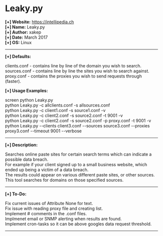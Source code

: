 # Leaky.py
										 
<b>[+] Website:</b> https://intellipedia.ch<br />
<b>[+] Name:</b> Leaky.py<br />
<b>[+] Author:</b> xakep<br />
<b>[+] Date:</b> March 2017<br />
<b>[+] OS:</b> Linux<br />
<hr>

<b>[+] Defaults:</b><br />

clients.conf - contains line by line of the domain you wish to search.<br />
sources.conf - contains line by line the sites you wish to search against.<br />
proxy.conf - contains the proxies you wish to send requests through (faster).<br />

<b>[+] Usage Examples:</b><br />

screen python Leaky.py<br />
python Leaky.py -c allclients.conf -s allsources.conf<br />
python Leaky.py -c client1.conf  -s source1.conf -v<br />
python Leaky.py -c client2.conf -s source2.conf -t 9001 -v<br />
python Leaky.py -c client2.conf -s source2.conf -p proxy.conf -t 9001 -v<br />
python Leaky.py --clients client3.conf --sources source3.conf --proxies proxy3.conf --timeout 9001 --verbose<br />
<hr>

<b>[+] Description:</b><br />

Searches online paste sites for certain search terms which can indicate a possible data breach.<br />
For example if your client signed up to a small business website, which ended up being a victim of a data breach.<br />
The results could appear on various different paste sites, or other sources. This tool searches for domains on those specified sources.
<hr>

<b>[+] To-Do:</b><br />

Fix current issues of Attribute None for text.<br />
Fix issue with reading proxy file and creating list.<br />
Implement # comments in the .conf files.<br />
Implmenet email or SNMP alerting when results are found.<br />
Implement cron-tasks so it can be above googles data request threshold.<br />
<hr>
